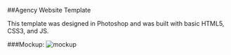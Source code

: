 ##Agency Website Template

This template was designed in Photoshop and was built with basic HTML5, CSS3, and JS.

###Mockup:
![mockup](https://s14.postimg.org/6pctv5yc1/Agency_Web_Template.png)